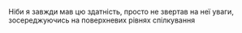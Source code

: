 Ніби я завжди мав цю здатність, просто не звертав на неї уваги, зосереджуючись на поверхневих рівнях спілкування